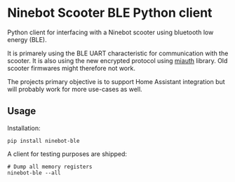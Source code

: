 # Ninebot Scooter BLE Python client

Python client for interfacing with a Ninebot scooter using bluetooth low energy (BLE).

It is primarely using the BLE UART characteristic for communication with the scooter. It is also
using the new encrypted protocol using [miauth](https://github.com/dnandha/miauth) library. Old
scooter firmwares might therefore not work.

The projects primary objective is to support Home Assistant integration but will probably work for
more use-cases as well.

## Usage

Installation:

```
pip install ninebot-ble
```

A client for testing purposes are shipped:

```
# Dump all memory registers
ninebot-ble --all
```
